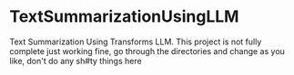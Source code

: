 # TextSummarizationUsingLLM
Text Summarization Using Transforms LLM. This project is not fully complete just working fine, go through the directories and change as you like, don't do any sh#ty things here
